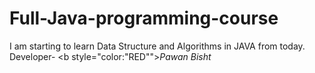# Full-Java-programming-course
I am starting to learn Data Structure and Algorithms in JAVA from today.
<Br>
Developer- <b style="color:"RED""><i>Pawan Bisht</i></b>
